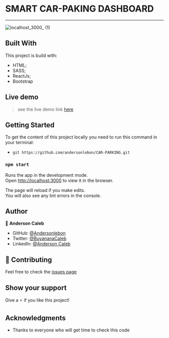 # SMART CAR-PAKING DASHBOARD

*** 
![localhost_3000_ (1)](https://user-images.githubusercontent.com/65068771/131568626-757e19ec-c926-4276-901d-481b8f7593e1.png)


## Built With

This project is build with:

- HTML;
- SASS;
- ReactJs;
- Bootstrap

## Live demo

> see the live demo link [here](https://car-packing.netlify.app/)

## Getting Started

To get the content of this project locally you need to run this command in your terminal:

- `git https://github.com/andersonlebon/CAR-PARKING.git`


### `npm start`

Runs the app in the development mode.\
Open [http://localhost:3000](http://localhost:3000) to view it in the browser.

The page will reload if you make edits.\
You will also see any lint errors in the console.


## Author

👤 **Anderson Caleb**

- GitHub: [@Andersonlebon](https://github.com/andersonlebon)
- Twitter: [@BuyananaCaleb](https://twitter.com/BuyananaCaleb)
- LinkedIn: [@Anderson Caleb](https://www.linkedin.com/in/anderson-caleb-915343209/)

## :handshake: Contributing

Feel free to check the [issues page](https://github.com/andersonlebon/CAR-PARKING/issues)

## Show your support

Give a :star: if you like this project!

## Acknowledgments

- Thanks to everyone who will get time to check this code
